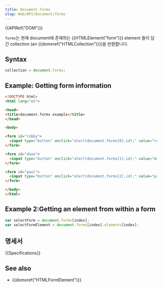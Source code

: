 ```yaml
---
title: Document.forms
slug: Web/API/Document/forms
---
```


{{APIRef("DOM")}}

`forms`는 현재 document에 존재하는 {{HTMLElement("form")}} element 들이 담긴 collection (an {{domxref("HTMLCollection")}})을 반환합니다.

## Syntax

```js
collection = document.forms;
```

## Example: Getting form information

```html
<!DOCTYPE html>
<html lang="en">

<head>
<title>document.forms example</title>
</head>

<body>

<form id="robby">
  <input type="button" onclick="alert(document.forms[0].id);" value="robby's form" />
</form>

<form id="dave">
  <input type="button" onclick="alert(document.forms[1].id);" value="dave's form" />
</form>

<form id="paul">
  <input type="button" onclick="alert(document.forms[2].id);" value="paul's form" />
</form>

</body>
</html>
```

## Example 2:Getting an element from within a form

```js
var selectForm = document.forms[index];
var selectFormElement = document.forms[index].elements[index];
```

## 명세서

{{Specifications}}

## See also

- {{domxref("HTMLFormElement")}}
